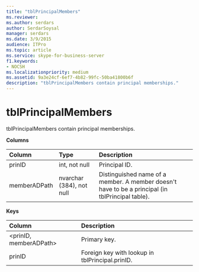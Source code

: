 ```yaml
---
title: "tblPrincipalMembers"
ms.reviewer: 
ms.author: serdars
author: SerdarSoysal
manager: serdars
ms.date: 3/9/2015
audience: ITPro
ms.topic: article
ms.service: skype-for-business-server
f1.keywords:
- NOCSH
ms.localizationpriority: medium
ms.assetid: 9a3e24cf-6ef7-4b82-99fc-50ba41800b6f
description: "tblPrincipalMembers contain principal memberships."
---
```


# tblPrincipalMembers
 
tblPrincipalMembers contain principal memberships.
  
**Columns**

|**Column**|**Type**|**Description**|
|:-----|:-----|:-----|
|prinID  <br/> |int, not null  <br/> |Principal ID.  <br/> |
|memberADPath  <br/> |nvarchar (384), not null  <br/> |Distinguished name of a member. A member doesn't have to be a principal (in tblPrincipal table).  <br/> |
   
**Keys**

|**Column**|**Description**|
|:-----|:-----|
|\<prinID, memberADPath\>  <br/> |Primary key.  <br/> |
|prinID  <br/> |Foreign key with lookup in tblPrincipal.prinID.  <br/> |
   

